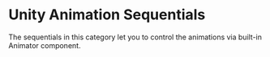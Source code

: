 # Unity Animation Sequentials

The sequentials in this category let you to control the animations via built-in Animator component.

